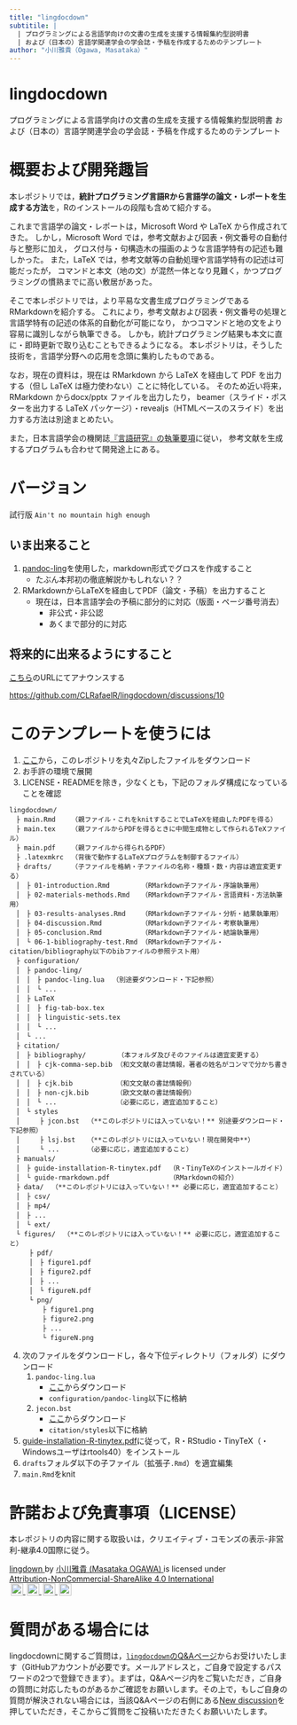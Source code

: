 ```yaml
---
title: "lingdocdown"
subtitile: |
  | プログラミングによる言語学向けの文書の生成を支援する情報集約型説明書
  | および（日本の）言語学関連学会の学会誌・予稿を作成するためのテンプレート
author: "小川雅貴（Ogawa, Masataka）"
---
```


# lingdocdown

プログラミングによる言語学向けの文書の生成を支援する情報集約型説明書
および（日本の）言語学関連学会の学会誌・予稿を作成するためのテンプレート

# 概要および開発趣旨

本レポジトリでは，**統計プログラミング言語Rから言語学の論文・レポートを生成する方法**を，Rのインストールの段階も含めて紹介する。

これまで言語学の論文・レポートは，Microsoft Word や LaTeX から作成されてきた。
しかし，Microsoft Word では，参考文献および図表・例文番号の自動付与と整形に加え，
グロス付与・句構造木の描画のような言語学特有の記述も難しかった。
また，LaTeX では，参考文献等の自動処理や言語学特有の記述は可能だったが，
コマンドと本文（地の文）が混然一体となり見難く，かつプログラミングの慣熟までに高い敷居があった。

そこで本レポジトリでは，より平易な文書生成プログラミングであるRMarkdownを紹介する。
これにより，参考文献および図表・例文番号の処理と言語学特有の記述の体系的自動化が可能になり，
かつコマンドと地の文をより容易に識別しながら執筆できる。
しかも，統計プログラミング結果も本文に直に・即時更新で取り込むこともできるようになる。
本レポジトリは，そうした技術を，言語学分野への応用を念頭に集約したものである。

なお，現在の資料は，現在は RMarkdown から LaTeX を経由して PDF を出力する（但し LaTeX は極力使わない）ことに特化している。
そのため近い将来，
RMarkdown からdocx/pptx ファイルを出力したり，
beamer（スライド・ポスターを出力する LaTeX パッケージ）・revealjs（HTMLベースのスライド）を出力する方法は別途まとめたい。

また，日本言語学会の機関誌[『言語研究』の執筆要項](http://www.ls-japan.org/modules/documents/LSJpapers/j-gkstyle2020.pdf)に従い，
参考文献を生成するプログラムも合わせて開発途上にある。

# バージョン

試行版 `Ain't no mountain high enough`

## いま出来ること

1. [pandoc-ling](https://github.com/cysouw/pandoc-ling)を使用した，markdown形式でグロスを作成すること
    - たぶん本邦初の徹底解説かもしれない？？
2. RMarkdownからLaTeXを経由してPDF（論文・予稿）を出力すること
    - 現在は，日本言語学会の予稿に部分的に対応（版面・ページ番号消去）
      - 非公式・非公認
      - あくまで部分的に対応

## 将来的に出来るようにすること

[こちら](https://github.com/CLRafaelR/lingdocdown/discussions/10)のURLにてアナウンスする

https://github.com/CLRafaelR/lingdocdown/discussions/10

# このテンプレートを使うには

1. [ここ](https://github.com/CLRafaelR/lingdocdown/archive/main.zip)から，このレポジトリを丸々Zipしたファイルをダウンロード
2. お手許の環境で展開
3. LICENSE・READMEを除き，少なくとも，下記のフォルダ構成になっていることを確認

```
lingdocdown/
　├ main.Rmd    （親ファイル・これをknitすることでLaTeXを経由したPDFを得る）
　├ main.tex    （親ファイルからPDFを得るときに中間生成物として作られるTeXファイル）
　├ main.pdf    （親ファイルから得られるPDF）
　├ .latexmkrc  （背後で動作するLaTeXプログラムを制御するファイル）
　├ drafts/     （子ファイルを格納・子ファイルの名称・種類・数・内容は適宜変更する）
　│　├ 01-introduction.Rmd        （RMarkdown子ファイル・序論執筆用）
　│　├ 02-materials-methods.Rmd   （RMarkdown子ファイル・言語資料・方法執筆用）
　│　├ 03-results-analyses.Rmd    （RMarkdown子ファイル・分析・結果執筆用）
　│　├ 04-discussion.Rmd          （RMarkdown子ファイル・考察執筆用）
　│　├ 05-conclusion.Rmd          （RMarkdown子ファイル・結論執筆用）
　│　└ 06-1-bibliography-test.Rmd （RMarkdown子ファイル・citation/bibliography以下のbibファイルの参照テスト用）
　├ configuration/
　│　├ pandoc-ling/
　│　│　├ pandoc-ling.lua  （別途要ダウンロード・下記参照）
　│　│　└ ...
　│　├ LaTeX
　│　│　├ fig-tab-box.tex
　│　│　├ linguistic-sets.tex
　│　│　└ ...
　│　└ ...
　├ citation/
　│　├ bibliography/        （本フォルダ及びそのファイルは適宜変更する）
　│　│　├ cjk-comma-sep.bib （和文文献の書誌情報，著者の姓名がコンマで分かち書きされている）
　│　│　├ cjk.bib           （和文文献の書誌情報例）
　│　│　├ non-cjk.bib       （欧文文献の書誌情報例）
　│　│　└ ...               （必要に応じ，適宜追加すること）
　│　└ styles
　│　　　├ jcon.bst  （**このレポジトリには入っていない！** 別途要ダウンロード・下記参照）
　│　　　├ lsj.bst   （**このレポジトリには入っていない！現在開発中**）
　│　　　└ ...       （必要に応じ，適宜追加すること）
　├ manuals/
　│　├ guide-installation-R-tinytex.pdf  （R・TinyTeXのインストールガイド）
　│　└ guide-rmarkdown.pdf               （RMarkdownの紹介）
　├ data/  （**このレポジトリには入っていない！** 必要に応じ，適宜追加すること）
　│　├ csv/
　│　├ mp4/
　│　├ ...
　│　└ ext/
　└ figures/  （**このレポジトリには入っていない！** 必要に応じ，適宜追加すること）
　　　├ pdf/
　　　│　├ figure1.pdf
　　　│　├ figure2.pdf
　　　│　├ ...
　　　│　└ figureN.pdf
　　　└ png/
　　　　　├ figure1.png
　　　　　├ figure2.png
　　　　　├ ...
　　　　　└ figureN.png
```

4. 次のファイルをダウンロードし，各々下位ディレクトリ（フォルダ）にダウンロード
    1. `pandoc-ling.lua`
        - [ここ](https://github.com/cysouw/pandoc-ling)からダウンロード
        - `configuration/pandoc-ling`以下に格納
    2. `jecon.bst`
        - [ここ](https://github.com/ShiroTakeda/jecon-bst)からダウンロード
        - `citation/styles`以下に格納
5. [guide-installation-R-tinytex.pdf](https://github.com/CLRafaelR/lingdocdown/blob/main/manuals/guide-rmarkdown.pdf)に従って，R・RStudio・TinyTeX（・Windowsユーザはrtools40）をインストール
6. `drafts`フォルダ以下の子ファイル（拡張子`.Rmd`）を適宜編集
7. `main.Rmd`をknit

<!--
# 本ドキュメントが推奨するディレクトリ（フォルダ）構成

ここに示したディレクトリ構成の内，
`working_directory_with_Rproj`という親ディレクトリと，
その直下にある下位ディレクトリ`configuration`は，
`template4pdf.Rmd`などのテンプレートを直接編集して
文書生成を行う際に必要となる。
従って，これ以外の下位ディレクトリの設定は自由であり，下記に示しているのは
あくまで参考例である。
また，究極的には，文書生成に必要な設定を熟知している限り，
`working_directory_with_Rproj`や
`configuration`の設定の仕方，さらにはこれらフォルダの有無も
任意である。

`working_directory_with_Rproj`（必須）
: 基礎となる作業ディレクトリで，R project（拡張子.Rproj）と紐づいている。
  データや編集中のRmdファイル，出力されたPDF・docx・pptx，およびそれらファイルを格納する下位ディレクトリは，全て，この作業ディレクトリの下にある。
  いわば親ディレクトリである。
  この下位には，どのようなファイル・ディレクトリが，どのように入っていてもよい。
  但し，`template4pdf.Rmd`などのテンプレートを直接編集して
  文書生成を行うには，以下の`configuration`ディレクトリを含む必要がある。

`configuration`（必須）
: LaTeXの設定に必要なファイル，グロスを出力するのに必要なluaフィルタ[`pandoc-ling.lua`](https://github.com/CLRafaelR/lingdocdown)を格納している。
  `lingdocdown`に元から入っている設定ファイル以外のものを入れてもよい。

```
working_directory_with_Rproj/
　├ template4pdf.Rmd
　├ template4beamer.Rmd
　├ template4docx.Rmd
　├ template4pptx.Rmd
　├ childs/
　│　├ child1.Rmd
　│　├ child2.Rmd
　│　├ ...
　│　└ childN.Rmd
　├ data/
　│　├ csv/
　│　├ mp4/
　│　├ ...
　│　└ ext/
　├ configuration/
　│　├ pandoc-ling/
　│　│　├ pandoc-ling.lua
　│　│　└ ...
　│　├ LaTeX
　│　│　├ fig-tab-box.tex
　│　│　├ linguistic-sets.tex
　│　│　└ ...
　│　└ ...
　└ figures/
　　　├ pdf/
　　　│　├ figure1.pdf
　　　│　├ figure2.pdf
　　　│　├ ...
　　　│　└ figureN.pdf
　　　└ png/
　　　　　├ figure1.png
　　　　　├ figure2.png
　　　　　├ ...
　　　　　└ figureN.png
 ```
-->


# 許諾および免責事項（LICENSE）

本レポジトリの内容に関する取扱いは，クリエイティブ・コモンズの表示-非営利-継承4.0国際に従う。

<p xmlns:cc="http://creativecommons.org/ns#" xmlns:dct="http://purl.org/dc/terms/">
  <a property="dct:title" rel="cc:attributionURL" href="https://github.com/CLRafaelR/lingdocdown">
    lingdown
  </a>
  by 
  <a rel="cc:attributionURL dct:creator" property="cc:attributionName" href="https://github.com/CLRafaelR">
    小川雅貴 (Masataka OGAWA)
  </a> 
  is licensed under 
  <a href="http://creativecommons.org/licenses/by-nc-sa/4.0/?ref=chooser-v1" target="_blank" rel="license noopener noreferrer" style="display:inline-block;">
    Attribution-NonCommercial-ShareAlike 4.0 International
    <br/>
    <img style="height:22px!important;margin-left:3px;vertical-align:text-bottom;" src="https://mirrors.creativecommons.org/presskit/icons/cc.svg?ref=chooser-v1">
    <img style="height:22px!important;margin-left:3px;vertical-align:text-bottom;" src="https://mirrors.creativecommons.org/presskit/icons/by.svg?ref=chooser-v1">
    <img style="height:22px!important;margin-left:3px;vertical-align:text-bottom;" src="https://mirrors.creativecommons.org/presskit/icons/nc.svg?ref=chooser-v1">
    <img style="height:22px!important;margin-left:3px;vertical-align:text-bottom;" src="https://mirrors.creativecommons.org/presskit/icons/sa.svg?ref=chooser-v1">
  </a>
</p>

# 質問がある場合には

lingdocdownに関するご質問は，[`lingdocdown`のQ&Aページ](https://github.com/CLRafaelR/lingdocdown/discussions/categories/q-a)からお受けいたします（GitHubアカウントが必要です。メールアドレスと，ご自身で設定するパスワードの2つで登録できます）。まずは，Q&Aページ内をご覧いただき，ご自身の質問に対応したものがあるかご確認をお願いします。その上で，もしご自身の質問が解決されない場合には，当該Q&Aページの右側にある[New discussion](https://github.com/CLRafaelR/lingdocdown/discussions/new)を押していただき，そこからご質問をご投稿いただきたくお願いいたします。

